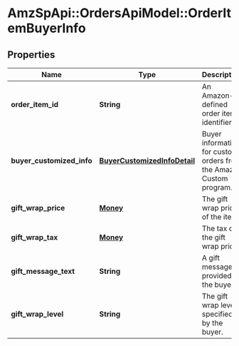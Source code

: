 # AmzSpApi::OrdersApiModel::OrderItemBuyerInfo

## Properties
Name | Type | Description | Notes
------------ | ------------- | ------------- | -------------
**order_item_id** | **String** | An Amazon-defined order item identifier. | 
**buyer_customized_info** | [**BuyerCustomizedInfoDetail**](BuyerCustomizedInfoDetail.md) | Buyer information for custom orders from the Amazon Custom program. | [optional] 
**gift_wrap_price** | [**Money**](Money.md) | The gift wrap price of the item. | [optional] 
**gift_wrap_tax** | [**Money**](Money.md) | The tax on the gift wrap price. | [optional] 
**gift_message_text** | **String** | A gift message provided by the buyer. | [optional] 
**gift_wrap_level** | **String** | The gift wrap level specified by the buyer. | [optional] 


